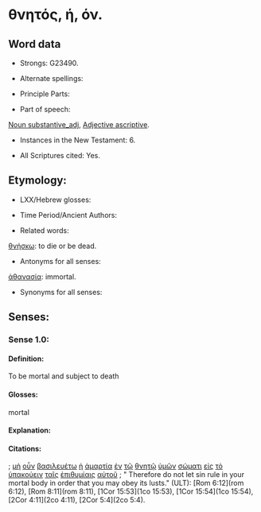 # θνητός, ή, όν.

<!-- Status: S2=NeedsFinalReview -->
<!-- Lexica used for edits: BDAG, FFM, LN, A-S  -->

## Word data

* Strongs: G23490.


* Alternate spellings:

* Principle Parts: 

* Part of speech: 

[Noun substantive_adj](http://ugg.readthedocs.io/en/latest/noun_substantive_adj.html), 
[Adjective ascriptive](http://ugg.readthedocs.io/en/latest/adjective_ascriptive.html). 

* Instances in the New Testament: 6.

* All Scriptures cited: Yes.

## Etymology:  

* LXX/Hebrew glosses: 

* Time Period/Ancient Authors: 

* Related words: 

[θνήσκω](../G23480/01.md): to die or be dead.

* Antonyms for all senses:

[ἀθανασία](../G08620/01.md): immortal.

* Synonyms for all senses: 

## Senses:

### Sense 1.0: 

#### Definition: 

To be mortal and subject to death

#### Glosses: 
  
mortal

#### Explanation: 

#### Citations: 

; [μὴ](../G33610/01.md) [οὖν](../G37670/01.md) [βασιλευέτω](../G09360/01.md) [ἡ](../G35880/01.md) [ἁμαρτία](../G02660/01.md) [ἐν](../G17220/01.md) [τῷ](../G35880/01.md) [θνητῷ](../G23490/01.md) [ὑμῶν](../G47710/01.md) [σώματι](../G49830/01.md) [εἰς](../G15190/01.md) [τὸ](../G35880/01.md) [ὑπακούειν](../G52190/01.md) [ταῖς](../G35880/01.md) [ἐπιθυμίαις](../G19390/01.md) [αὐτοῦ](../G08460/01.md)
; " Therefore do not let sin rule in your mortal body in order that you may obey its lusts." (ULT): 
[Rom 6:12](rom 6:12), [Rom 8:11](rom 8:11), [1Cor 15:53](1co 15:53), [1Cor 15:54](1co 15:54), [2Cor 4:11](2co 4:11), [2Cor 5:4](2co 5:4).
